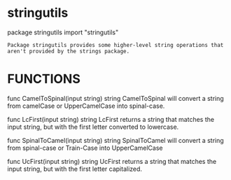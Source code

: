 stringutils
===========

package stringutils
    import "stringutils"

    Package stringutils provides some higher-level string operations that
    aren't provided by the strings package.

FUNCTIONS
=========

func CamelToSpinal(input string) string
    CamelToSpinal will convert a string from camelCase or UpperCamelCase
    into spinal-case.

func LcFirst(input string) string
    LcFirst returns a string that matches the input string, but with the
    first letter converted to lowercase.

func SpinalToCamel(input string) string
    SpinalToCamel will convert a string from spinal-case or Train-Case into
    UpperCamelCase

func UcFirst(input string) string
    UcFirst returns a string that matches the input string, but with the
    first letter capitalized.

